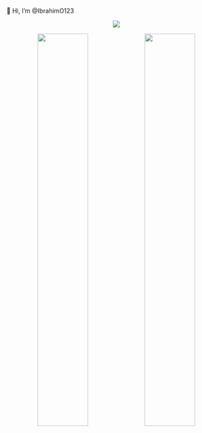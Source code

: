 👋 Hi, I’m @IbrahimO123
<p align="center">
  <a href="http://twitter.com/IbrahimOli123">
    <img src="https://img.shields.io/twitter/follow/IbrahimOli123?label=Twitter&logo=twitter&style=for-the-badge" />
  </a>
</p>

<p align="center">
  <img width="48%" src="https://github-readme-stats.vercel.app/api?username=IbrahimO123&show_icons=true&theme=tokyonight" />
  <img width="48%" src="https://github-readme-streak-stats.herokuapp.com/?user=IbrahimO123&theme=tokyonight" />
</p>
